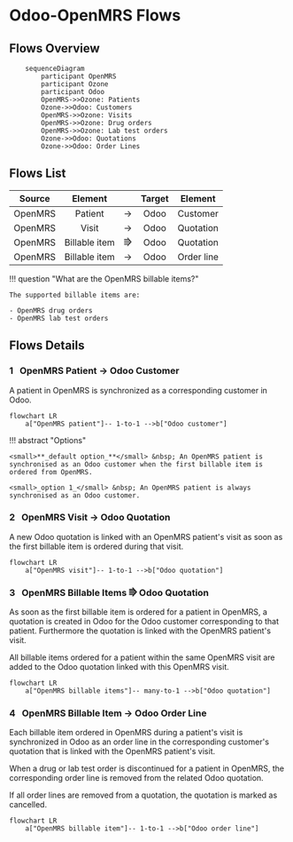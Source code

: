# Odoo-OpenMRS Flows

## Flows Overview

``` mermaid
    sequenceDiagram
        participant OpenMRS
        participant Ozone
        participant Odoo
        OpenMRS->>Ozone: Patients
        Ozone->>Odoo: Customers
        OpenMRS->>Ozone: Visits
        OpenMRS->>Ozone: Drug orders
        OpenMRS->>Ozone: Lab test orders
        Ozone->>Odoo: Quotations
        Ozone->>Odoo: Order Lines
```

## Flows List

|Source|    Element    | |Target|     Element     |
|:---:|:-------------:|:---:|:---:|:---------------:|
|OpenMRS|    Patient    |→|Odoo|    Customer     |
|OpenMRS|     Visit     |→|Odoo|    Quotation    |
|OpenMRS| Billable item |⭆|Odoo|    Quotation    |
|OpenMRS| Billable item |→|Odoo| Order line |


!!! question "What are the OpenMRS billable items?"

    The supported billable items are:

    - OpenMRS drug orders
    - OpenMRS lab test orders

## Flows Details

### **1** &nbsp; OpenMRS Patient → Odoo Customer

A patient in OpenMRS is synchronized as a corresponding customer in Odoo.

``` mermaid
flowchart LR
    a["OpenMRS patient"]-- 1-to-1 -->b["Odoo customer"]
```

!!! abstract "Options"

    <small>**_default option_**</small> &nbsp; An OpenMRS patient is synchronised as an Odoo customer when the first billable item is ordered from OpenMRS.

    <small>_option 1_</small> &nbsp; An OpenMRS patient is always synchronised as an Odoo customer.

### **2** &nbsp; OpenMRS Visit → Odoo Quotation

A new Odoo quotation is linked with an OpenMRS patient's visit as soon as the first billable item is ordered during that visit.

``` mermaid
flowchart LR
    a["OpenMRS visit"]-- 1-to-1 -->b["Odoo quotation"]
```

### **3** &nbsp; OpenMRS Billable Items ⭆ Odoo Quotation

As soon as the first billable item is ordered for a patient in OpenMRS, a quotation is created in Odoo for the Odoo customer corresponding to that patient. Furthermore the quotation is linked with the OpenMRS patient's visit.

All billable items ordered for a patient within the same OpenMRS visit are added to the Odoo quotation linked with this OpenMRS visit.

``` mermaid
flowchart LR
    a["OpenMRS billable items"]-- many-to-1 -->b["Odoo quotation"]
```

### **4** &nbsp; OpenMRS Billable Item → Odoo Order Line

Each billable item ordered in OpenMRS during a patient's visit is synchronized in Odoo as an order line in the corresponding customer's quotation that is linked with the OpenMRS patient's visit.

When a drug or lab test order is discontinued for a patient in OpenMRS, the corresponding order line is removed from the related Odoo quotation.

If all order lines are removed from a quotation, the quotation is marked as cancelled.

``` mermaid
flowchart LR
    a["OpenMRS billable item"]-- 1-to-1 -->b["Odoo order line"]
```
